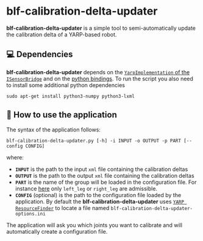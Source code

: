# blf-calibration-delta-updater

**blf-calibration-delta-updater** is a simple tool to semi-automatically update the calibration delta of a YARP-based robot.

## :computer: Dependencies

**blf-calibration-delta-updater** depends on the [`YarpImplementation` of the `ISensorBridge`](https://github.com/dic-iit/bipedal-locomotion-framework/tree/master/src/RobotInterface/YarpImplementation) and on the [python bindings](https://github.com/dic-iit/bipedal-locomotion-framework/tree/master/bindings/python/RobotInterface). To run the script you also need to install some additional python dependencies

```
sudo apt-get install python3-numpy python3-lxml
```

## :running: How to use the application

The syntax of the application follows:

```shell
blf-calibration-delta-updater.py [-h] -i INPUT -o OUTPUT -p PART [--config CONFIG]
```

where:
- **`INPUT`** is the path to the input `xml` file containing the calibration deltas
- **`OUTPUT`** is the path to the output `xml` file containing the calibration deltas
- **`PART`** is the name of the group will be loaded in the configuration file. For instance [here](./config/robots/iCubGenova09/blf-calibration-delta-updater-options.ini) only `left_leg` or `right_leg` are admissible.
- **`CONFIG`** (optional) is the path to the configuration file loaded by the application. By default the **blf-calibration-delta-updater** uses [`YARP ResourceFinder`](http://www.yarp.it/git-master/resource_finder_spec.html) to locate a file named `blf-calibration-delta-updater-options.ini`

The application will ask you which joints you want to calibrate and will automatically create a configuration file.
